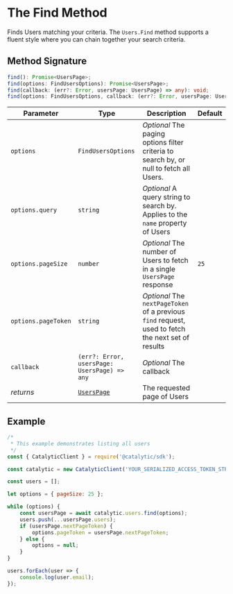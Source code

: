 # The Find Method

Finds Users matching your criteria. The `Users.Find` method supports a fluent style where you can chain together your search criteria.

## Method Signature

```typescript
find(): Promise<UsersPage>;
find(options: FindUsersOptions): Promise<UsersPage>;
find(callback: (err?: Error, usersPage: UsersPage) => any): void;
find(options: FindUsersOptions, callback: (err?: Error, usersPage: UsersPage) => any): void;
```

| Parameter           | Type                                         | Description                                                                                        | Default |
| ------------------- | -------------------------------------------- | -------------------------------------------------------------------------------------------------- | ------- |
| `options`           | `FindUsersOptions`                           | _Optional_ The paging options filter criteria to search by, or null to fetch all Users.            |         |
| `options.query`     | `string`                                     | _Optional_ A query string to search by. Applies to the `name` property of Users                    |         |
| `options.pageSize`  | `number`                                     | _Optional_ The number of Users to fetch in a single `UsersPage` response                           | `25`    |
| `options.pageToken` | `string`                                     | _Optional_ The `nextPageToken` of a previous `find` request, used to fetch the next set of results |         |
| `callback`          | `(err?: Error, usersPage: UsersPage) => any` | _Optional_ The callback                                                                            |         |
| _returns_           | [`UsersPage`](doc:the-userspage-entity-node) | The requested page of Users                                                                        |         |

## Example

```js
/*
 * This example demonstrates listing all users
 */
const { CatalyticClient } = require('@catalytic/sdk');

const catalytic = new CatalyticClient('YOUR_SERIALIZED_ACCESS_TOKEN_STRING');

const users = [];

let options = { pageSize: 25 };

while (options) {
    const usersPage = await catalytic.users.find(options);
    users.push(...usersPage.users);
    if (usersPage.nextPageToken) {
        options.pageToken = usersPage.nextPageToken;
    } else {
        options = null;
    }
}

users.forEach(user => {
    console.log(user.email);
});
```
